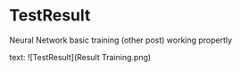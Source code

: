 # TestResult
Neural Network basic training (other post) working propertly

text: ![TestResult](Result Training.png)
